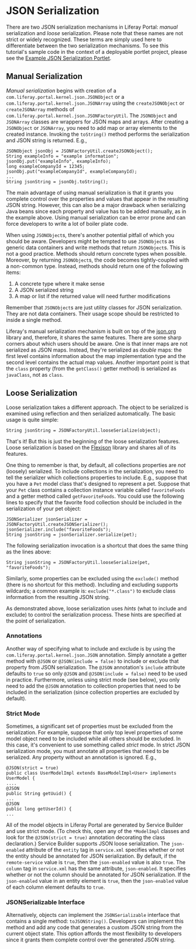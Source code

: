 # JSON Serialization

There are two JSON serialization mechanisms in Liferay Portal: *manual*
serialization and *loose* serialization. Please note that these names are not
strict or widely recognized. These terms are simply used here to differentiate
between the two serialization mechanisms. To see this tutorial's sample code in
the context of a deployable portlet project, please see the
[Example JSON Serialization Portlet](https://github.com/liferay/liferay-docs/tree/master/develop/tutorials/code/liferay-plugins-sdk-7.0.0/portlets/example-json-serialization-portlet).

## Manual Serialization

*Manual serialization* begins with creation of a
`com.liferay.portal.kernel.json.JSONObject` or a
`com.liferay.portal.kernel.json.JSONArray` using the `createJSONObject` or
`createJSONArray` methods of `com.liferay.portal.kernel.json.JSONFactoryUtil`.
The `JSONObject` and `JSONArray` classes are wrappers for JSON maps and arrays.
After creating a `JSONObject` or `JSONArray`, you need to add map or array
elements to the created instance. Invoking the `toString()` method performs
the serialization and JSON string is returned. E.g.,

    JSONObject jsonObj = JSONFactoryUtil.createJSONObject();
    String exampleInfo = "example information";
    jsonObj.put("exampleInfo", exampleInfo);
    long exampleCompanyId = 12345;
    jsonObj.put("exampleCompanyId", exampleCompanyId);
    ...
    String jsonString = jsonObj.toString();

The main advantage of using manual serialization is that it grants you complete
control over the properties and values that appear in the resulting JSON string.
However, this can also be a major drawback when serializing Java beans since
each property and value has to be added manually, as in the example above. Using
manual serialization can be error prone and can force developers to write a lot
of boiler plate code.

When using `JSONObject`s, there's another potential pitfall of which you should
be aware. Developers might be tempted to use `JSONObject`s as generic data
containers and write methods that return `JSONObject`s. This is not a good
practice. Methods should return concrete types when possible. Moreover, by
returning `JSONObject`s, the code becomes tightly-coupled with a non-common
type. Instead, methods should return one of the following items:

1. A concrete type where it make sense
2. A JSON serialized string
3. A map or list if the returned value will need further modifications

Remember that `JSONObject`s are just utility classes for JSON serialization.
They are not data containers. Their usage scope should be restricted to inside a
single method.

Liferay's manual serialization mechanism is built on top of the
[json.org](http://www.json.org/java/index.html) library and, therefore, it
shares the same features. There are some sharp corners about which users should
be aware. One is that inner maps are not serialized as JSON maps. Instead,
they're serialized as *double* maps: the first level contains information about
the map implementation type and the second level contains the actual map values.
Another important point is that the `class` property (from the `getClass()`
getter method) is serialized as `javaClass`, not as `class`.

## Loose Serialization

Loose serialization takes a different approach. The object to be serialized is
examined using reflection and then serialized automatically. The basic usage is
quite simple:

    String jsonString = JSONFactoryUtil.looseSerialize(object);

That's it! But this is just the beginning of the loose serialization features.
Loose serialization is based on the [Flexjson](http://flexjson.sourceforge.net)
library and shares all of its features.

One thing to remember is that, by default, all collections properties are *not*
(loosely) serialized. To include collections in the serialization, you need to
tell the serializer which collections properties to include. E.g., suppose that
you have a `Pet` model class that's designed to represent a pet. Suppose that
your `Pet` class contains a collection instance variable called `favoriteFoods`
and a getter method called `getFavoriteFoods`. You could use the following lines
to specify that the favorite food collection should be included in the
serialization of your pet object:

    JSONSerializer jsonSerializer = JSONFactoryUtil.createJSONSerializer();
    jsonSerializer.include("favoriteFoods");
    String jsonString = jsonSerializer.serialize(pet);

The following serialization invocation is a shortcut that does the same thing as
the lines above:

    String jsonString = JSONFactoryUtil.looseSerialize(pet, "favoriteFoods");

Similarly, some properties can be excluded using the `exclude()` method (there
is no shortcut for this method). Including and excluding supports wildcards; a
common example is: `exclude("*.class")` to exclude class information from the
resulting JSON string.

As demonstrated above, loose serialization uses *hints* (what to include and
exclude) to control the serialization process. These hints are specified at the
point of serialization.

### Annotations

Another way of specifying what to include and exclude is by using the
`com.liferay.portal.kernel.json.JSON` annotation. Simply annotate a getter
method with `@JSON` or `@JSON(include = false)` to include or exclude that
property from JSON serialization. The `@JSON` annotation's `include` attribute
defaults to `true` so only `@JSON` and `@JSON(include = false)` need to be used
in practice. Furthermore, unless using strict mode (see below), you only need to
add the `@JSON` annotation to collection properties that need to be included in
the serialization (since collection properties are excluded by default).

### Strict Mode

Sometimes, a significant set of properties must be excluded from the
serialization. For example, suppose that only top level properties of some model
object need to be included while all others should be excluded. In this case,
it's convenient to use something called *strict* mode. In strict JSON
serialization mode, you must annotate all properties that need to be serialized.
Any property without an annotation is ignored. E.g.,

    @JSON(strict = true)
    public class UserModelImpl extends BaseModelImpl<User> implements UserModel {
    ....
    @JSON
    public String getUuid() {
    ...
    @JSON
    public long getUserId() {
    ...

All of the model objects in Liferay Portal are generated by Service Builder and
use strict mode. (To check this, open any of the `*ModelImpl` classes and look
for the `@JSON(strict = true)` annotation decorating the class declaration.)
Service Builder supports JSON loose serialization. The `json-enabled` attribute
of the `entity` tag in `service.xml` specifies whether or not the entity should
be annotated for JSON serialization. By default, if the `remote-service` value
is `true`, then the `json-enabled` value is also `true`. The `column` tag in
`service.xml` has the same attribute, `json-enabled`. It specifies whether or
not the column should be annotated for JSON serialization. If the `json-enabled`
value in an entity element is `true`, then the `json-enabled` value of each
column element defaults to `true`.

### JSONSerializable Interface

Alternatively, objects can implement the `JSONSerializable` interface that
contains a single method: `toJSONString()`. Developers can implement this method
and add any code that generates a custom JSON string from the current object
state. This option affords the most flexibility to developers since it grants
them complete control over the generated JSON string.
